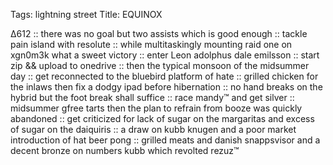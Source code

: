 Tags: lightning street
Title: EQUINOX
  
∆612 :: there was no goal but two assists which is good enough :: tackle pain island with resolute :: while multitaskingly mounting raid one on xgn0m3k what a sweet victory :: enter Leon adolphus dale emilsson :: start zip && upload to onedrive :: then the typical monsoon of the midsummer day :: get reconnected to the bluebird platform of hate :: grilled chicken for the inlaws then fix a dodgy ipad before hibernation :: no hand breaks on the hybrid but the foot break shall suffice :: race mandy™ and get silver :: midsummer gfree tarts then the plan to refrain from booze was quickly abandoned :: get criticized for lack of sugar on the margaritas and excess of sugar on the daiquiris :: a draw on kubb knugen and a poor market introduction of hat beer pong :: grilled meats and danish snappsvisor and a decent bronze on numbers kubb which revolted rezuz™ 